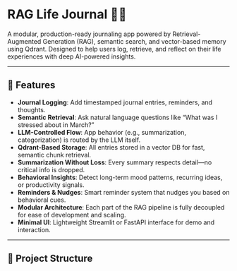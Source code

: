 # RAG Life Journal 🧠📝

A modular, production-ready journaling app powered by Retrieval-Augmented Generation (RAG), semantic search, and vector-based memory using Qdrant. Designed to help users log, retrieve, and reflect on their life experiences with deep AI-powered insights.

---

## 🚀 Features

- **Journal Logging**: Add timestamped journal entries, reminders, and thoughts.
- **Semantic Retrieval**: Ask natural language questions like “What was I stressed about in March?”
- **LLM-Controlled Flow**: App behavior (e.g., summarization, categorization) is routed by the LLM itself.
- **Qdrant-Based Storage**: All entries stored in a vector DB for fast, semantic chunk retrieval.
- **Summarization Without Loss**: Every summary respects detail—no critical info is dropped.
- **Behavioral Insights**: Detect long-term mood patterns, recurring ideas, or productivity signals.
- **Reminders & Nudges**: Smart reminder system that nudges you based on behavioral cues.
- **Modular Architecture**: Each part of the RAG pipeline is fully decoupled for ease of development and scaling.
- **Minimal UI**: Lightweight Streamlit or FastAPI interface for demo and interaction.

---

## 🧩 Project Structure

